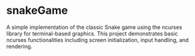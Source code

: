 # snakeGame
  A simple implementation of the classic Snake game using the ncurses library for terminal-based graphics. This project demonstrates basic ncurses functionalities including screen initialization, input handling, and rendering.
